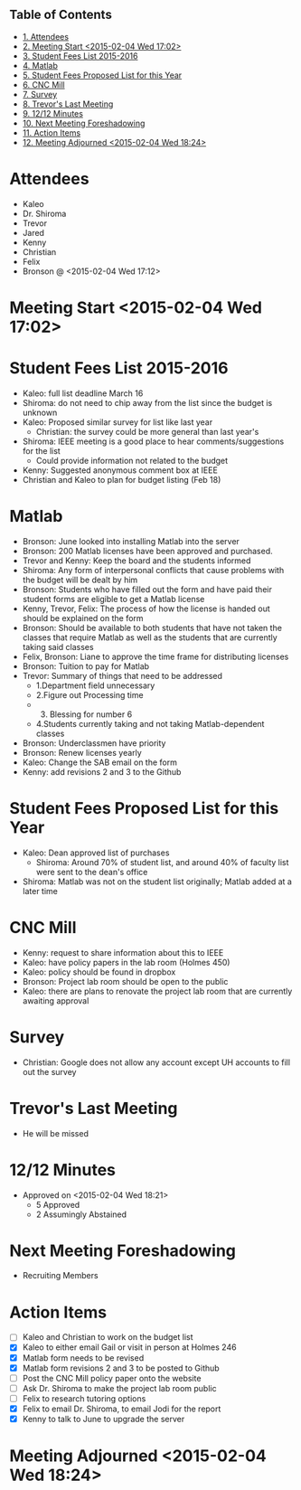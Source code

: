 <div id="table-of-contents">
<h2>Table of Contents</h2>
<div id="text-table-of-contents">
<ul>
<li><a href="#sec-1">1. Attendees</a></li>
<li><a href="#sec-2">2. Meeting Start <span class="timestamp-wrapper"><span class="timestamp">&lt;2015-02-04 Wed 17:02&gt;</span></span></a></li>
<li><a href="#sec-3">3. Student Fees List 2015-2016</a></li>
<li><a href="#sec-4">4. Matlab</a></li>
<li><a href="#sec-5">5. Student Fees Proposed List for this Year</a></li>
<li><a href="#sec-6">6. CNC Mill</a></li>
<li><a href="#sec-7">7. Survey</a></li>
<li><a href="#sec-8">8. Trevor's Last Meeting</a></li>
<li><a href="#sec-9">9. 12/12 Minutes</a></li>
<li><a href="#sec-10">10. Next Meeting Foreshadowing</a></li>
<li><a href="#sec-11">11. Action Items</a></li>
<li><a href="#sec-12">12. Meeting Adjourned <span class="timestamp-wrapper"><span class="timestamp">&lt;2015-02-04 Wed 18:24&gt;</span></span></a></li>
</ul>
</div>
</div>

# Attendees<a id="sec-1" name="sec-1"></a>

-   Kaleo
-   Dr. Shiroma
-   Trevor
-   Jared
-   Kenny
-   Christian
-   Felix
-   Bronson @ <span class="timestamp-wrapper"><span class="timestamp">&lt;2015-02-04 Wed 17:12&gt;</span></span>

# Meeting Start <span class="timestamp-wrapper"><span class="timestamp">&lt;2015-02-04 Wed 17:02&gt;</span></span><a id="sec-2" name="sec-2"></a>

# Student Fees List 2015-2016<a id="sec-3" name="sec-3"></a>

-   Kaleo: full list deadline March 16
-   Shiroma: do not need to chip away from the list since the budget is unknown
-   Kaleo: Proposed similar survey for list like last year
    -   Christian: the survey could be more general than last year's
-   Shiroma: IEEE meeting is a good place to hear comments/suggestions for the list
    -   Could provide information not related to the budget
-   Kenny: Suggested anonymous comment box at IEEE
-   Christian and Kaleo to plan for budget listing (Feb 18)

# Matlab<a id="sec-4" name="sec-4"></a>

-   Bronson: June looked into installing Matlab into the server
-   Bronson: 200 Matlab licenses have been approved and purchased.
-   Trevor and Kenny: Keep the board and the students informed
-   Shiroma: Any form of interpersonal conflicts that cause problems with the budget will be dealt by him
-   Bronson: Students who have filled out the form and have paid their student forms are eligible to get a Matlab license
-   Kenny, Trevor, Felix: The process of how the license is handed out should be explained on the form
-   Bronson: Should be available to both students that have not taken the classes that require Matlab as well as the students that are currently taking said classes
-   Felix, Bronson: Liane to approve the time frame for distributing licenses
-   Bronson: Tuition to pay for Matlab
-   Trevor: Summary of things that need to be addressed 
    -   1.Department field unnecessary
    -   2.Figure out Processing time
    -   3. Blessing for number 6
    -   4.Students currently taking and not taking Matlab-dependent classes
-   Bronson: Underclassmen have priority
-   Bronson: Renew licenses yearly
-   Kaleo: Change the SAB email on the form
-   Kenny: add revisions 2 and 3 to the Github

# Student Fees Proposed List for this Year<a id="sec-5" name="sec-5"></a>

-   Kaleo: Dean approved list of purchases
    -   Shiroma: Around 70% of student list, and around 40% of faculty list were sent to the dean's office
-   Shiroma: Matlab was not on the student list originally; Matlab added at a later time

# CNC Mill<a id="sec-6" name="sec-6"></a>

-   Kenny: request to share information about this to IEEE
-   Kaleo: have policy papers in the lab room (Holmes 450)
-   Kaleo: policy should be found in dropbox
-   Bronson: Project lab room should be open to the public
-   Kaleo: there are plans to renovate the project lab room that are currently awaiting approval

# Survey<a id="sec-7" name="sec-7"></a>

-   Christian: Google does not allow any account except UH accounts to fill out the survey

# Trevor's Last Meeting<a id="sec-8" name="sec-8"></a>

-   He will be missed

# 12/12 Minutes<a id="sec-9" name="sec-9"></a>

-   Approved on <span class="timestamp-wrapper"><span class="timestamp">&lt;2015-02-04 Wed 18:21&gt;</span></span>
    -   5 Approved
    -   2 Assumingly Abstained

# Next Meeting Foreshadowing<a id="sec-10" name="sec-10"></a>

-   Recruiting Members

# Action Items<a id="sec-11" name="sec-11"></a>

-   [ ] Kaleo and Christian to work on the budget list
-   [X] Kaleo to either email Gail or visit in person at Holmes 246
-   [X] Matlab form needs to be revised
-   [X] Matlab form revisions 2 and 3 to be posted to Github
-   [ ] Post the CNC Mill policy paper onto the website
-   [ ] Ask Dr. Shiroma to make the project lab room public
-   [ ] Felix to research tutoring options
-   [X] Felix to email Dr. Shiroma, to email Jodi for the report
-   [X] Kenny to talk to June to upgrade the server

# Meeting Adjourned <span class="timestamp-wrapper"><span class="timestamp">&lt;2015-02-04 Wed 18:24&gt;</span></span><a id="sec-12" name="sec-12"></a>
